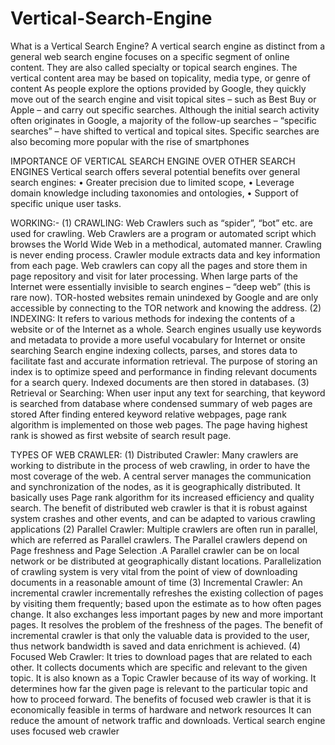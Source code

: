 # Vertical-Search-Engine

What is a Vertical Search Engine?
A vertical search engine as distinct from a general web search engine focuses on a specific segment of online content. They are also called specialty or topical search engines. The vertical content area may be based on topicality, media type, or genre of content
As people explore the options provided by Google, they quickly move out of the search engine and visit topical sites – such as Best Buy or Apple – and carry out specific searches. Although the initial search activity often originates in Google, a majority of the follow-up searches – “specific searches” – have shifted to vertical and topical sites.
Specific searches are also becoming more popular with the rise of smartphones

IMPORTANCE OF VERTICAL SEARCH ENGINE OVER OTHER SEARCH ENGINES
Vertical search offers several potential benefits over general search engines:
•	Greater precision due to limited scope,
•	Leverage domain knowledge including taxonomies and ontologies,
•	Support of specific unique user tasks.

WORKING:-
(1)	CRAWLING: Web Crawlers such as “spider”, “bot” etc. are used for crawling. Web Crawlers are a program or automated script which browses the World Wide Web in a methodical, automated manner.
Crawling is never ending process.
Crawler module extracts data and key information from each page.
Web crawlers can copy all the pages and store them in page repository and visit for later processing. 
When large parts of the Internet were essentially invisible to search engines – “deep web” (this is rare now). 
	TOR-hosted websites remain unindexed by Google and are only 	accessible by connecting to the TOR network and knowing the 	address.
(2)	INDEXING: It refers to various methods for indexing the contents of a website or of the Internet as a whole. 
Search engines usually use keywords and metadata to provide a more useful vocabulary for Internet or onsite searching
Search engine indexing collects, parses, and stores data to facilitate fast and accurate information retrieval. 
The purpose of storing an index is to optimize speed and performance in finding relevant documents for a search query.
	      Indexed documents are then stored in databases.
(3)	Retrieval or Searching: When user input any text for searching, that  keyword is searched from database where condensed summary of web pages are stored
After finding entered keyword relative webpages, page rank algorithm is implemented on those web pages.
The page having highest rank is showed as first website of search result page.

TYPES OF WEB CRAWLER: 
(1)	Distributed Crawler: Many crawlers are working to distribute in the process of web crawling, in order to have the most coverage of the web.
 A central server manages the communication and synchronization of the nodes, as it is geographically distributed.
It basically uses Page rank algorithm for its increased efficiency and quality search.
The benefit of distributed web crawler is that it is robust against system crashes and other events, and can be adapted to various crawling applications
(2)	Parallel Crawler: Multiple crawlers are often run in parallel, which are referred as Parallel crawlers. 
The Parallel crawlers depend on Page freshness and Page Selection .A Parallel crawler can be on local network or be distributed at geographically distant locations. 
Parallelization of crawling system is very vital from the point of view of downloading documents in a reasonable amount of time
(3)	Incremental Crawler:  An incremental crawler incrementally refreshes the existing collection of pages by visiting them frequently; based upon the estimate as to how often pages change. 
It also exchanges less important pages by new and more important pages. 
It resolves the problem of the freshness of the pages. The benefit of incremental crawler is that only the valuable data is provided to the user, thus network bandwidth is saved and data enrichment is achieved.
(4)	Focused Web Crawler: It tries to download pages that are related to each other. 
It collects documents which are specific and relevant to the given topic. It is also known as a Topic Crawler because of its way of working.
 It determines how far the given page is relevant to the particular topic and how to proceed forward. 
The benefits of focused web crawler is that it is economically feasible in terms of hardware and network resources
 It can reduce the amount of network traffic and downloads.
Vertical search engine uses focused web crawler
